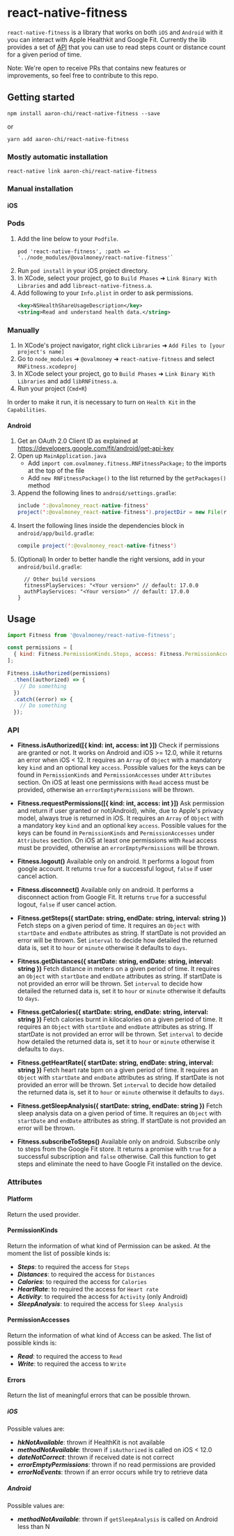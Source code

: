 
# react-native-fitness
`react-native-fitness` is a library that works on both `iOS` and `Android` with it you can interact with Apple Healthkit and Google Fit.
Currently the lib provides a set of [API](#API) that you can use to read steps count or distance count for a given period of time.

Note:
We're open to receive PRs that contains new features or improvements, so feel free to contribute to this repo.

## Getting started

`npm install aaron-chi/react-native-fitness --save`

or

`yarn add aaron-chi/react-native-fitness`

### Mostly automatic installation

`react-native link aaron-chi/react-native-fitness`

### Manual installation


#### iOS

### Pods
1. Add the line below to your `Podfile`.
    ```pod
    pod 'react-native-fitness', :path => '../node_modules/@ovalmoney/react-native-fitness'`
    ```
2. Run `pod install` in your iOS project directory.
3. In XCode, select your project, go to `Build Phases` ➜ `Link Binary With Libraries` and add `libreact-native-fitness.a`.
4. Add following to your `Info.plist` in order to ask permissions.
    ```xml
    <key>NSHealthShareUsageDescription</key>
    <string>Read and understand health data.</string>
    ```

### Manually

1. In XCode's project navigator, right click `Libraries` ➜ `Add Files to [your project's name]`
2. Go to `node_modules` ➜ `@ovalmoney` ➜ `react-native-fitness` and select `RNFitness.xcodeproj`
3. In XCode select your project, go to `Build Phases` ➜ `Link Binary With Libraries` and add `libRNFitness.a`.
4. Run your project (`Cmd+R`)

In order to make it run, it is necessary to turn on `Health Kit` in the `Capabilities`.

#### Android
1. Get an OAuth 2.0 Client ID as explained at https://developers.google.com/fit/android/get-api-key
2. Open up `MainApplication.java`
    - Add `import com.ovalmoney.fitness.RNFitnessPackage;` to the imports at the top of the file
    - Add `new RNFitnessPackage()` to the list returned by the `getPackages()` method
3. Append the following lines to `android/settings.gradle`:
  	```java
  	include ':@ovalmoney_react-native-fitness'
  	project(':@ovalmoney_react-native-fitness').projectDir = new File(rootProject.projectDir, 	'../node_modules/@ovalmoney/react-native-fitness/android')
  	```
4. Insert the following lines inside the dependencies block in `android/app/build.gradle`:
  	```java
    compile project(':@ovalmoney_react-native-fitness')
  	```
5. (Optional) In order to better handle the right versions, add in your `android/build.gradle`:
  	```ext {
      // Other build versions
      fitnessPlayServices: "<Your version>" // default: 17.0.0
      authPlayServices: "<Your version>" // default: 17.0.0
    }
  	```

## Usage

```javascript
import Fitness from '@ovalmoney/react-native-fitness';

const permissions = [
  { kind: Fitness.PermissionKinds.Steps, access: Fitness.PermissionAccesses.Write },
];

Fitness.isAuthorized(permissions)
  .then((authorized) => {
    // Do something
  })
  .catch((error) => {
    // Do something
  });
```
### API

- **Fitness.isAuthorized([{ kind: int, access: int }])**
Check if permissions are granted or not. It works on Android and iOS >= 12.0, while it returns an error when iOS < 12.
It requires an `Array` of `Object` with a mandatory key `kind` and an optional key `access`.
Possible values for the keys can be found in `PermissionKinds` and `PermissionAccesses` under `Attributes` section.
On iOS at least one permissions with `Read` access must be provided, otherwise an `errorEmptyPermissions` will be thrown.

- **Fitness.requestPermissions([{ kind: int, access: int }])**
Ask permission and return if user granted or not(Android), while, due to Apple's privacy model, always true is returned in iOS.
It requires an `Array` of `Object` with a mandatory key `kind` and an optional key `access`.
Possible values for the keys can be found in `PermissionKinds` and `PermissionAccesses` under `Attributes` section.
On iOS at least one permissions with `Read` access must be provided, otherwise an `errorEmptyPermissions` will be thrown.

- **Fitness.logout()**
Available only on android. It performs a logout from google account.
It returns `true` for a successful logout, `false` if user cancel action.

- **Fitness.disconnect()**
Available only on android. It performs a disconnect action from Google Fit.
It returns `true` for a successful logout, `false` if user cancel action.

- **Fitness.getSteps({ startDate: string, endDate: string, interval: string })**
Fetch steps on a given period of time. It requires an `Object` with `startDate` and `endDate` attributes as string. If startDate is not provided an error will be thrown. Set `interval` to decide how detailed the returned data is, set it to `hour` or `minute` otherwise it defaults to `days`.

- **Fitness.getDistances({ startDate: string, endDate: string, interval: string })**
Fetch distance in meters on a given period of time. It requires an `Object` with `startDate` and `endDate` attributes as string. If startDate is not provided an error will be thrown. Set `interval` to decide how detailed the returned data is, set it to `hour` or `minute` otherwise it defaults to `days`.

- **Fitness.getCalories({ startDate: string, endDate: string, interval: string })**
Fetch calories burnt in kilocalories on a given period of time. It requires an `Object` with `startDate` and `endDate` attributes as string. If startDate is not provided an error will be thrown. Set `interval` to decide how detailed the returned data is, set it to `hour` or `minute` otherwise it defaults to `days`.

- **Fitness.getHeartRate({ startDate: string, endDate: string, interval: string })**
Fetch heart rate bpm on a given period of time. It requires an `Object` with `startDate` and `endDate` attributes as string. If startDate is not provided an error will be thrown. Set `interval` to decide how detailed the returned data is, set it to `hour` or `minute` otherwise it defaults to `days`.

- **Fitness.getSleepAnalysis({ startDate: string, endDate: string })**
Fetch sleep analysis data on a given period of time. It requires an `Object` with `startDate` and `endDate` attributes as string. If startDate is not provided an error will be thrown.

- **Fitness.subscribeToSteps()**
Available only on android. Subscribe only to steps from the Google Fit store. It returns a promise with `true` for a successful subscription and `false` otherwise.
Call this function to get steps and eliminate the need to have Google Fit installed on the device.

### Attributes

#### Platform
Return the used provider.

#### PermissionKinds
Return the information of what kind of Permission can be asked.
At the moment the list of possible kinds is:
 - ***Steps***: to required the access for `Steps`
 - ***Distances***: to required the access for `Distances`
 - ***Calories***: to required the access for `Calories`
 - ***HeartRate***: to required the access for `Heart rate`
 - ***Activity***: to required the access for `Activity` (only Android)
 - ***SleepAnalysis***: to required the access for `Sleep Analysis`


#### PermissionAccesses
Return the information of what kind of Access can be asked.
The list of possible kinds is:
 - ***Read***: to required the access to `Read`
 - ***Write***: to required the access to `Write`

#### Errors
Return the list of meaningful errors that can be possible thrown.

##### iOS
Possible values are:
 - ***hkNotAvailable***: thrown if HealthKit is not available
 - ***methodNotAvailable***: thrown if `isAuthorized` is called on iOS < 12.0
 - ***dateNotCorrect***: thrown if received date is not correct
 - ***errorEmptyPermissions***: thrown if no read permissions are provided
 - ***errorNoEvents***: thrown if an error occurs while try to retrieve data

##### Android
Possible values are:
 - ***methodNotAvailable***: thrown if `getSleepAnalysis` is called on Android less than N


